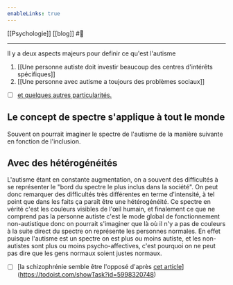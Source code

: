 ```yaml
---
enableLinks: true
---
```

[[Psychologie]] [[blog]] #🌱 
___
Il y a deux aspects majeurs pour definir ce qu'est l'autisme
1. [[Une personne autiste doit investir beaucoup des centres d'intérêts spécifiques]]
2. [[Une personne avec autisme a toujours des problèmes sociaux]]

- [ ] [et quelques autres particularités. ](https://todoist.com/showTask?id=6046601860)

## Le concept de spectre s'applique à tout le monde
Souvent on pourrait imaginer le spectre de l'autisme de la manière suivante en fonction de l'inclusion.
## Avec des hétérogénéités
L'autisme étant en constante augmentation, on a souvent des difficultés à se représenter le "bord du spectre le plus inclus dans la société". On peut donc remarquer des difficultés très différentes en terme d'intensité, à tel point que dans les faits ça paraît être une hétérogénéité.
Ce spectre en vérité c'est les couleurs visibles de l'œil humain, et finalement ce que ne comprend pas la personne autiste c'est le mode global de fonctionnement non-autistique donc on pourrait s'imaginer que là où il n'y a pas de couleurs à la suite direct du spectre on représente les personnes normales. En effet puisque l'autisme est un spectre on est plus ou moins autiste, et les non-autistes sont plus ou moins psycho-affectives, c'est pourquoi on ne peut pas dire que les gens normaux soient justes normaux.
- [ ] [la schizophrénie semble être l'opposé d'après [cet article](https://www.ncbi.nlm.nih.gov/pmc/articles/PMC4927579/#s2title)](https://todoist.com/showTask?id=5998320748)